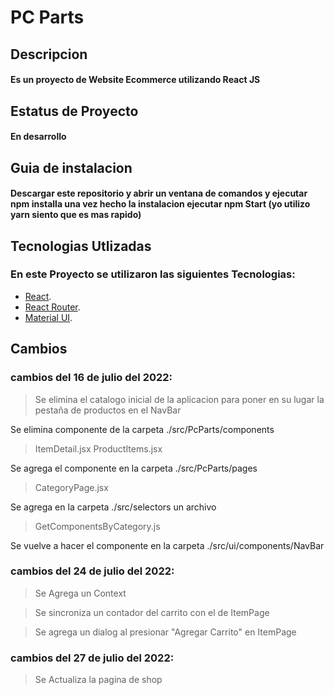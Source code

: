 # PC Parts

## Descripcion

#### Es un proyecto de Website Ecommerce utilizando React JS 

## Estatus de Proyecto 

#### En desarrollo

## Guia de instalacion

#### Descargar este repositorio y abrir un ventana de comandos y ejecutar npm installa una vez hecho la instalacion ejecutar npm Start (yo utilizo yarn siento que es mas rapido)

## Tecnologias Utlizadas

### En este Proyecto se utilizaron las siguientes Tecnologias:

- [React](https://es.reactjs.org/).
- [React Router](https://reactrouter.com/).
- [Material UI](https://mui.com/).
    
## Cambios
### cambios del 16 de julio del 2022: 

> Se elimina el catalogo inicial de la aplicacion para poner en su lugar la pestaña de productos en el NavBar

Se elimina componente de la carpeta ./src/PcParts/components

> ItemDetail.jsx
> ProductItems.jsx

Se agrega el componente en la carpeta ./src/PcParts/pages

> CategoryPage.jsx

Se agrega en la carpeta ./src/selectors un archivo 

> GetComponentsByCategory.js

Se vuelve a hacer el componente en la carpeta ./src/ui/components/NavBar

### cambios del 24 de julio del 2022: 

> Se Agrega un Context 

> Se sincroniza un contador del carrito con el de ItemPage

> Se agrega un dialog al presionar "Agregar Carrito" en ItemPage

### cambios del 27 de julio del 2022: 

> Se Actualiza la pagina de shop